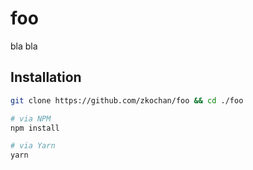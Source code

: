 # foo

bla bla

<!--@installation()-->
## Installation

```sh
git clone https://github.com/zkochan/foo && cd ./foo

# via NPM
npm install

# via Yarn
yarn
```
<!--/@-->
